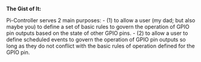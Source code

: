 **The Gist of It:**

  Pi-Controller serves 2 main purposes:
    - (1) to allow a user (my dad; but also maybe you) to define a set of basic rules to govern the operation of GPIO pin outputs based on the state of other GPIO pins.
    - (2) to allow a user to define scheduled events to govern the operation of GPIO pin outputs so long as they do not conflict with the basic rules of operation defined for the GPIO pin.
